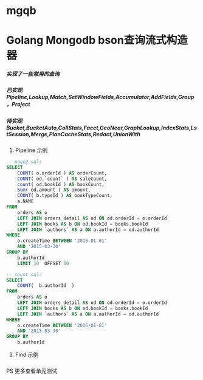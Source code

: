 # mgqb 
# Golang Mongodb bson查询流式构造器
##### 实现了一些常用的查询 
##### 已实现Pipeline,Lookup,Match,SetWindowFields,Accumulator,AddFields,Group，Project
##### 待实现Bucket,BucketAuto,CollStats,Facet,GeoNear,GraphLookup,IndexStats,LstSession,Merge,PlanCacheStats,Redact,UnionWith


1. Pipeline 示例

```sql
-- page2 sql:
SELECT
	COUNT( o.orderId ) AS orderCount,
	COUNT( od.`count` ) AS saleCount,
	count( od.bookId ) AS bookCount,
	Sum( od.amount ) AS amount,
	COUNT( b.typeId ) AS bookTypeCount,
	a.NAME 
FROM
	orders AS o
	LEFT JOIN orders_detail AS od ON od.orderId = o.orderId
	LEFT JOIN books AS b ON od.bookId = books.bookId
	LEFT JOIN `authors` AS a ON a.authorId = od.authorId 
WHERE
	o.createTime BETWEEN '2015-01-01' 
	AND '2015-03-30' 
GROUP BY
	b.authorId 
	LIMIT 10  OFFSET 10
```
```sql
-- count sql:
SELECT
	COUNT(	b.authorId  )   
FROM
	orders AS o
	LEFT JOIN orders_detail AS od ON od.orderId = o.orderId
	LEFT JOIN books AS b ON od.bookId = books.bookId
	LEFT JOIN `authors` AS a ON a.authorId = od.authorId 
WHERE
	o.createTime BETWEEN '2015-01-01' 
	AND '2015-03-30' 
GROUP BY
	b.authorId 
```
3. Find 示例

#####
PS 更多查看单元测试


